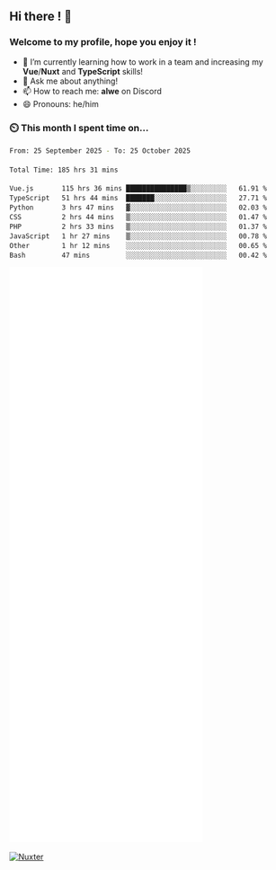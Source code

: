 ## Hi there ! 👋

### Welcome to my profile, hope you enjoy it !

- 🌱 I’m currently learning how to work in a team and increasing my **Vue**/**Nuxt** and **TypeScript** skills!
- 💬 Ask me about anything!
- 📫 How to reach me: **alwe** on Discord
- 😄 Pronouns: he/him

### ⏲️ This month I spent time on...

<!--START_SECTION:waka-->

```bash
From: 25 September 2025 - To: 25 October 2025

Total Time: 185 hrs 31 mins

Vue.js       115 hrs 36 mins ███████████████▒░░░░░░░░░   61.91 %
TypeScript   51 hrs 44 mins  ███████░░░░░░░░░░░░░░░░░░   27.71 %
Python       3 hrs 47 mins   ▓░░░░░░░░░░░░░░░░░░░░░░░░   02.03 %
CSS          2 hrs 44 mins   ▒░░░░░░░░░░░░░░░░░░░░░░░░   01.47 %
PHP          2 hrs 33 mins   ▒░░░░░░░░░░░░░░░░░░░░░░░░   01.37 %
JavaScript   1 hr 27 mins    ▒░░░░░░░░░░░░░░░░░░░░░░░░   00.78 %
Other        1 hr 12 mins    ░░░░░░░░░░░░░░░░░░░░░░░░░   00.65 %
Bash         47 mins         ░░░░░░░░░░░░░░░░░░░░░░░░░   00.42 %
```

<!--END_SECTION:waka-->

![Metrics](./github-metrics.svg)

[![Nuxter](https://nuxters.nuxt.com/card/zAlweNy26/og.png)](https://nuxters.nuxt.com/zAlweNy26)
